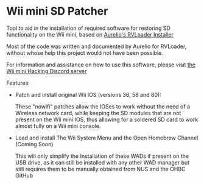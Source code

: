 # Wii mini SD Patcher

Tool to aid in the installation of required software for restoring SD functionality on the Wii mini, based on [Aurelio's RVLoader Installer](https://github.com/Aurelio92/RVLoader/tree/main/installer)

Most of the code was written and documented by Aurelio for RVLoader, without whose help this project would not have been possible.

For information and assistance on how to use this software, please visit [the Wii mini Hacking Discord server](https://discord.gg/7jNHphfDQk)

Features:

- Patch and install original Wii IOS (versions 36, 58 and 80):
	
	These "nowifi" patches allow the IOSes to work without the need of a Wireless network card, while keeping the SD modules that are not present on the Wii mini IOS, thus allowing for a soldered SD card to work almost fully on a Wii mini console.
- Load and install The Wii System Menu and the Open Homebrew Channel (Coming Soon)

	This will only simplify the Installation of these WADs if present on the USB drive, as it can still be installed with any other WAD manager but still requires them to be manually obtained from NUS and the OHBC GitHub
